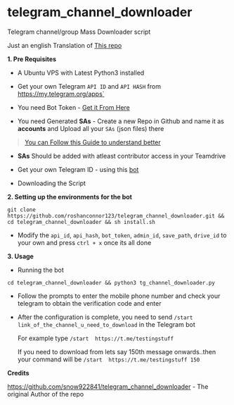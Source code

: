# telegram_channel_downloader
Telegram channel/group Mass Downloader script

Just an english Translation of [This repo](https://github.com/snow922841/telegram_channel_downloader)

**1. Pre Requisites**

 - A Ubuntu VPS with Latest Python3 installed 
  
 - Get your own Telegram `API ID` and `API HASH` from https://my.telegram.org/apps`
 
 - You need Bot Token - [Get it From Here](https://t.me/botfather)
 
 - You need Generated **SAs** - Create a new Repo in Github and name it as **accounts** and Upload all your `SAs` (json files) there
>[You can Follow this Guide to understand better](https://telegra.ph/Uploading-Service-Accounts-to-Github-07-09)

 - **SAs** Should be added with atleast contributor access in your Teamdrive
 
 - Get your own Telegram ID - using this [bot](https://t.me/userinfobot)

 - Downloading the Script

**2. Setting up the environments for the bot**
 ```
 git clone https://github.com/roshanconnor123/telegram_channel_downloader.git && cd telegram_channel_downloader && sh install.sh
 ```
- Modify the `api_id`, `api_hash`, `bot_token`, `admin_id`, `save_path`, `drive_id` to your own and press `ctrl + x` once its all done

**3. Usage**

 - Running the bot
 ```
 cd telegram_channel_downloader && python3 tg_channel_downloader.py
 ```
 - Follow the prompts to enter the mobile phone number and check your telegram to obtain the verification code and enter
 
 - After the configuration is complete, you need to send `/start link_of_the_channel_u_need_to_download` in the Telegram bot

   For example type `/start  https://t.me/testingstuff`
   
   If you need to download from lets say 150th message onwards..then your command will be `/start  https://t.me/testingstuff 150`
   
**Credits**

https://github.com/snow922841/telegram_channel_downloader - The original Author of the repo
